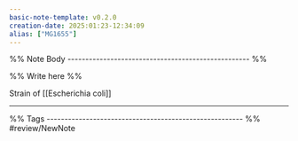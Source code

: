 ```yaml
---
basic-note-template: v0.2.0
creation-date: 2025:01:23-12:34:09
alias: ["MG1655"]
---
```


%% Note Body --------------------------------------------------- %%

%% Write here %%

Strain of [[Escherichia coli]]


___

%% Tags ------------------------------------------------------- %%
#review/NewNote